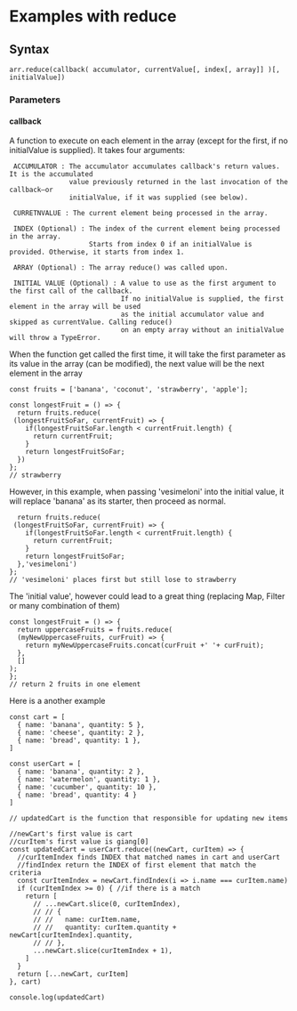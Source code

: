 # Examples with reduce
## Syntax
```
arr.reduce(callback( accumulator, currentValue[, index[, array]] )[, initialValue])
```
### Parameters
#### callback
A function to execute on each element in the array (except for the first, if no initialValue is supplied).
It takes four arguments:

```
 ACCUMULATOR : The accumulator accumulates callback's return values. It is the accumulated 
               value previously returned in the last invocation of the callback—or 
               initialValue, if it was supplied (see below).
               
 CURRETNVALUE : The current element being processed in the array.
 
 INDEX (Optional) : The index of the current element being processed in the array. 
                    Starts from index 0 if an initialValue is provided. Otherwise, it starts from index 1.
                    
 ARRAY (Optional) : The array reduce() was called upon.
 
 INITIAL VALUE (Optional) : A value to use as the first argument to the first call of the callback. 
                            If no initialValue is supplied, the first element in the array will be used 
                            as the initial accumulator value and skipped as currentValue. Calling reduce() 
                            on an empty array without an initialValue will throw a TypeError.
```


When the function get called the first time, it will take the first parameter as its value in the array (can be modified),
the next value will be the next element in the array

```
const fruits = ['banana', 'coconut', 'strawberry', 'apple'];

const longestFruit = () => {
  return fruits.reduce(
 (longestFruitSoFar, currentFruit) => {
    if(longestFruitSoFar.length < currentFruit.length) {
      return currentFruit;
    }
    return longestFruitSoFar;
  })
};
// strawberry
```
However, in this example, when passing 'vesimeloni' into the initial value, it will replace 'banana' as its starter,
then proceed as normal.

``` const longestFruit = () => {
  return fruits.reduce(
 (longestFruitSoFar, currentFruit) => {
    if(longestFruitSoFar.length < currentFruit.length) {
      return currentFruit;
    }
    return longestFruitSoFar;
  },'vesimeloni')
};
// 'vesimeloni' places first but still lose to strawberry
```
The 'initial value', however could lead to a great thing (replacing Map, Filter or many combination of them)
```
const longestFruit = () => {
  return uppercaseFruits = fruits.reduce(
  (myNewUppercaseFruits, curFruit) => {
    return myNewUppercaseFruits.concat(curFruit +' '+ curFruit);
  },
  []
);
};
// return 2 fruits in one element
```

Here is a another example

```
const cart = [
  { name: 'banana', quantity: 5 },
  { name: 'cheese', quantity: 2 },
  { name: 'bread', quantity: 1 },
]

const userCart = [
  { name: 'banana', quantity: 2 },
  { name: 'watermelon', quantity: 1 },
  { name: 'cucumber', quantity: 10 },
  { name: 'bread', quantity: 4 }
]

// updatedCart is the function that responsible for updating new items

//newCart's first value is cart
//curItem's first value is giang[0]
const updatedCart = userCart.reduce((newCart, curItem) => {
  //curItemIndex finds INDEX that matched names in cart and userCart
  //findIndex return the INDEX of first element that match the criteria
  const curItemIndex = newCart.findIndex(i => i.name === curItem.name)
  if (curItemIndex >= 0) { //if there is a match
    return [
      // ...newCart.slice(0, curItemIndex),
      // // {
      // //   name: curItem.name,
      // //   quantity: curItem.quantity + newCart[curItemIndex].quantity,
      // // },
      ...newCart.slice(curItemIndex + 1),
    ]
  }
  return [...newCart, curItem]
}, cart)

console.log(updatedCart)
```




